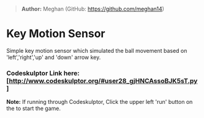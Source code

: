 > **Author:** Meghan (GitHub: https://github.com/meghan14)

# Key Motion Sensor

Simple key motion sensor which simulated the ball movement based on 'left','right','up' and 'down' arrow key. 
 
### Codeskulptor Link here: [http://www.codeskulptor.org/#user28_gjHNCAssoBJK5sT.py] 
**Note:** If running through Codeskulptor, Click the upper left 'run' button on the to start the game.